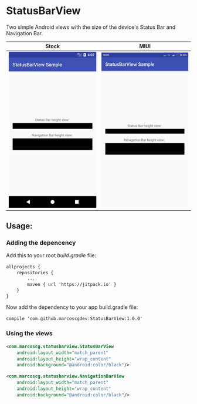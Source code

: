 # StatusBarView
Two simple Android views with the size of the device's Status Bar and Navigation Bar.

|Stock|MIUI|
|---|---|
|<img src="https://raw.githubusercontent.com/marcoscgdev/StatusBarView/master/device-2017-09-03-180319.png" width="350">|<img src="https://raw.githubusercontent.com/marcoscgdev/StatusBarView/master/photo_2017-09-03_18-10-17.jpg" width="350">|

## Usage:

### Adding the depencency

Add this to your root *build.gradle* file:

```
allprojects {
    repositories {
        ...
        maven { url 'https://jitpack.io' }
    }
}
```

Now add the dependency to your app build.gradle file:

```
compile 'com.github.marcoscgdev:StatusBarView:1.0.0'
```

### Using the views

```xml
<com.marcoscg.statusbarview.StatusBarView
    android:layout_width="match_parent"
    android:layout_height="wrap_content"
    android:background="@android:color/black"/>
```
```xml
<com.marcoscg.statusbarview.NavigationBarView
    android:layout_width="match_parent"
    android:layout_height="wrap_content"
    android:background="@android:color/black"/>
```

